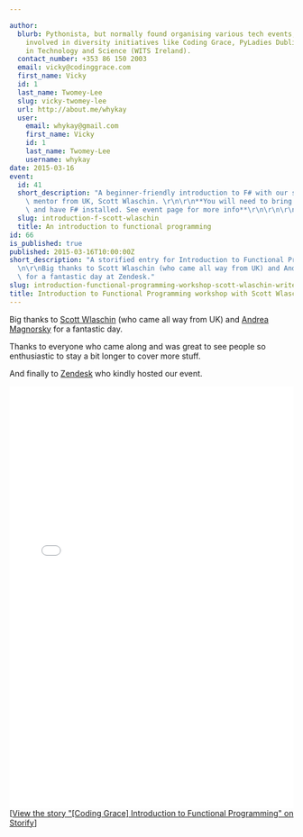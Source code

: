 ```yaml
---

author:
  blurb: Pythonista, but normally found organising various tech events, and now heavily
    involved in diversity initiatives like Coding Grace, PyLadies Dublin, and Women
    in Technology and Science (WITS Ireland).
  contact_number: +353 86 150 2003
  email: vicky@codinggrace.com
  first_name: Vicky
  id: 1
  last_name: Twomey-Lee
  slug: vicky-twomey-lee
  url: http://about.me/whykay
  user:
    email: whykay@gmail.com
    first_name: Vicky
    id: 1
    last_name: Twomey-Lee
    username: whykay
date: 2015-03-16
event:
  id: 41
  short_description: "A beginner-friendly introduction to F# with our special guest\
    \ mentor from UK, Scott Wlaschin. \r\n\r\n**You will need to bring your own laptop\
    \ and have F# installed. See event page for more info**\r\n\r\n\r\n"
  slug: introduction-f-scott-wlaschin
  title: An introduction to functional programming
id: 66
is_published: true
published: 2015-03-16T10:00:00Z
short_description: "A storified entry for Introduction to Functional Programming workshop.\r\
  \n\r\nBig thanks to Scott Wlaschin (who came all way from UK) and Andrea Magnorsky\
  \ for a fantastic day at Zendesk."
slug: introduction-functional-programming-workshop-scott-wlaschin-writeup
title: Introduction to Functional Programming workshop with Scott Wlaschin
---
```


Big thanks to [Scott Wlaschin](https://twitter.com/scottwlaschin) (who came all way from UK) and [Andrea Magnorsky](https://twitter.com/roundcrisis) for a fantastic day.

Thanks to everyone who came along and was great to see people so enthusiastic to stay a bit longer to cover more stuff.

And finally to [Zendesk](https://www.zendesk.com/) who kindly hosted our event.

<div class="storify"><iframe src="//storify.com/whykay/coding-grace-introduction-to-functional-programmi/embed?header=false&border=false" width="100%" height="750" frameborder="no" allowtransparency="true"></iframe><script src="//storify.com/whykay/coding-grace-introduction-to-functional-programmi.js?header=false&border=false"></script><noscript>[<a href="//storify.com/whykay/coding-grace-introduction-to-functional-programmi" target="_blank">View the story "[Coding Grace] Introduction to Functional Programming" on Storify</a>]</noscript></div>